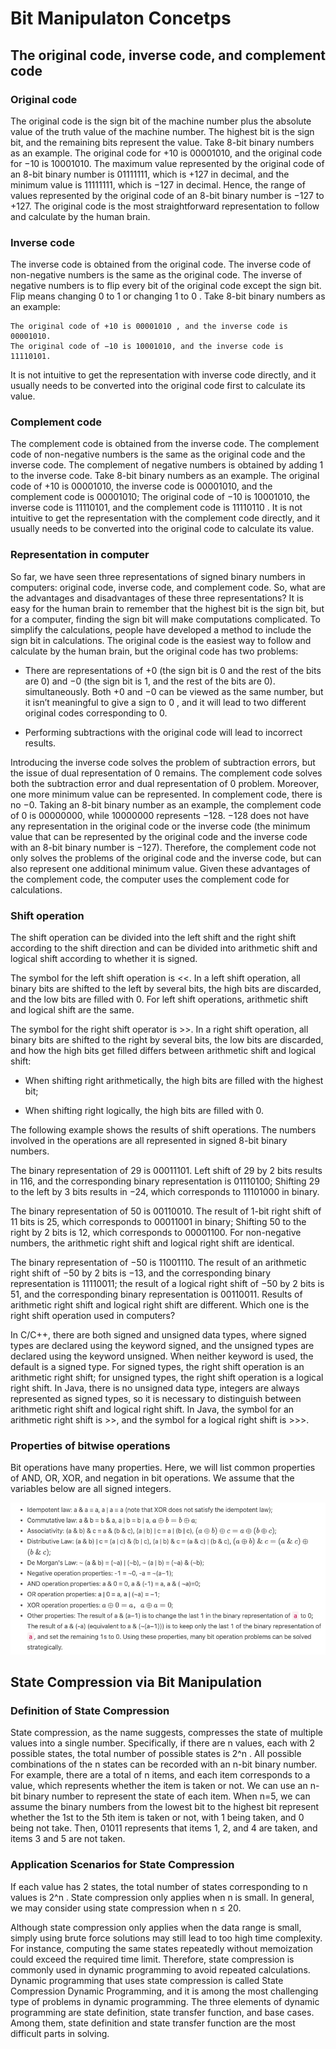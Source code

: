 # Bit Manipulaton Concetps

## The original code, inverse code, and complement code

### Original code

The original code is the sign bit of the machine number plus the absolute value of the truth value of the machine number. The highest bit is the sign bit, and the remaining bits represent the value. Take 8-bit binary numbers as an example. The original code for +10 is 00001010, and the original code for −10 is 10001010. The maximum value represented by the original code of an 8-bit binary number is 01111111, which is +127 in decimal, and the minimum value is 11111111, which is −127 in decimal. Hence, the range of values represented by the original code of an 8-bit binary number is −127 to +127. The original code is the most straightforward representation to follow and calculate by the human brain.

### Inverse code

The inverse code is obtained from the original code. The inverse code of non-negative numbers is the same as the original code. The inverse of negative numbers is to flip every bit of the original code except the sign bit. Flip means changing 0 to 1 or changing 1 to 0 . Take 8-bit binary numbers as an example:

```note
The original code of +10 is 00001010 , and the inverse code is 00001010.
The original code of −10 is 10001010, and the inverse code is 11110101.
```

It is not intuitive to get the representation with inverse code directly, and it usually needs to be converted into the original code first to calculate its value.

### Complement code

The complement code is obtained from the inverse code. The complement code of non-negative numbers is the same as the original code and the inverse code. The complement of negative numbers is obtained by adding 1 to the inverse code. Take 8-bit binary numbers as an example. The original code of +10 is 00001010, the inverse code is 00001010, and the complement code is 00001010; The original code of −10 is 10001010, the inverse code is 11110101, and the complement code is 11110110 . It is not intuitive to get the representation with the complement code directly, and it usually needs to be converted into the original code to calculate its value.

### Representation in computer

So far, we have seen three representations of signed binary numbers in computers: original code, inverse code, and complement code. So, what are the advantages and disadvantages of these three representations? It is easy for the human brain to remember that the highest bit is the sign bit, but for a computer, finding the sign bit will make computations complicated. To simplify the calculations, people have developed a method to include the sign bit in calculations. The original code is the easiest way to follow and calculate by the human brain, but the original code has two problems:

- There are representations of +0 (the sign bit is 0 and the rest of the bits are 0) and −0 (the sign bit is 1, and the rest of the bits are 0). simultaneously. Both +0 and −0 can be viewed as the same number, but it isn’t meaningful to give a sign to 0 , and it will lead to two different original codes corresponding to 0.

- Performing subtractions with the original code will lead to incorrect results.

Introducing the inverse code solves the problem of subtraction errors, but the issue of dual representation of 0 remains. The complement code solves both the subtraction error and dual representation of 0 problem. Moreover, one more minimum value can be represented. In complement code, there is no −0. Taking an 8-bit binary number as an example, the complement code of 0 is 00000000, while 10000000 represents −128. −128 does not have any representation in the original code or the inverse code (the minimum value that can be represented by the original code and the inverse code with an 8-bit binary number is −127). Therefore, the complement code not only solves the problems of the original code and the inverse code, but can also represent one additional minimum value. Given these advantages of the complement code, the computer uses the complement code for calculations.

### Shift operation

The shift operation can be divided into the left shift and the right shift according to the shift direction and can be divided into arithmetic shift and logical shift according to whether it is signed.

The symbol for the left shift operation is <<. In a left shift operation, all binary bits are shifted to the left by several bits, the high bits are discarded, and the low bits are filled with 0. For left shift operations, arithmetic shift and logical shift are the same.

The symbol for the right shift operator is >>. In a right shift operation, all binary bits are shifted to the right by several bits, the low bits are discarded, and how the high bits get filled differs between arithmetic shift and logical shift:

- When shifting right arithmetically, the high bits are filled with the highest bit;

- When shifting right logically, the high bits are filled with 0.

The following example shows the results of shift operations. The numbers involved in the operations are all represented in signed 8-bit binary numbers.

The binary representation of 29 is 00011101. Left shift of 29 by 2 bits results in 116, and the corresponding binary representation is 01110100; Shifting 29 to the left by 3 bits results in −24, which corresponds to 11101000 in binary.

The binary representation of 50 is 00110010. The result of 1-bit right shift of 11 bits is 25, which corresponds to 00011001 in binary; Shifting 50 to the right by 2 bits is 12, which corresponds to 00001100. For non-negative numbers, the arithmetic right shift and logical right shift are identical.

The binary representation of −50 is 11001110. The result of an arithmetic right shift of −50 by 2 bits is −13, and the corresponding binary representation is 11110011; the result of a logical right shift of −50 by 2 bits is 51, and the corresponding binary representation is 00110011. Results of arithmetic right shift and logical right shift are different. Which one is the right shift operation used in computers?

In C/C++, there are both signed and unsigned data types, where signed types are declared using the keyword signed, and the unsigned types are declared using the keyword unsigned. When neither keyword is used, the default is a signed type. For signed types, the right shift operation is an arithmetic right shift; for unsigned types, the right shift operation is a logical right shift. In Java, there is no unsigned data type, integers are always represented as signed types, so it is necessary to distinguish between arithmetic right shift and logical right shift. In Java, the symbol for an arithmetic right shift is >>, and the symbol for a logical right shift is >>>.

### Properties of bitwise operations

Bit operations have many properties. Here, we will list common properties of AND, OR, XOR, and negation in bit operations. We assume that the variables below are all signed integers.

![alt text](./bit-prop.png)

## State Compression via Bit Manipulation

### Definition of State Compression

State compression, as the name suggests, compresses the state of multiple values into a single number. Specifically, if there are n values, each with 2 possible states, the total number of possible states is 2^n . All possible combinations of the n states can be recorded with an n-bit binary number. For example, there are a total of n items, and each item corresponds to a value, which represents whether the item is taken or not. We can use an n-bit binary number to represent the state of each item. When n=5, we can assume the binary numbers from the lowest bit to the highest bit represent whether the 1st to the 5th item is taken or not, with 1 being taken, and 0 being not take. Then, 01011 ​ represents that items 1, 2, and 4 are taken, and items 3 and 5 are not taken.

### Application Scenarios for State Compression

If each value has 2 states, the total number of states corresponding to n values is 2^n . State compression only applies when n is small. In general, we may consider using state compression when n ≤ 20.

Although state compression only applies when the data range is small, simply using brute force solutions may still lead to too high time complexity. For instance, computing the same states repeatedly without memoization could exceed the required time limit. Therefore, state compression is commonly used in dynamic programming to avoid repeated calculations. Dynamic programming that uses state compression is called State Compression Dynamic Programming, and it is among the most challenging type of problems in dynamic programming. The three elements of dynamic programming are state definition, state transfer function, and base cases. Among them, state definition and state transfer function are the most difficult parts in solving.
